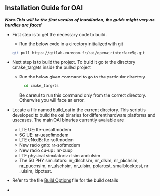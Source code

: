 ## Installation Guide for OAI
***Note:This will be the first version of installation, the guide might vary as hurdles are faced***

- First step is to get the necessary code to build.
  - Run the below code in a directory initialized with git
  ```bash
  git pull https://gitlab.eurecom.fr/oai/openairinterface5g.git
  ```
- Next step is to build the project. To build it go to the directory cmake_targets inside the pulled project
  - Run the below given command to go to the particular directory
    ```bash
      cd cmake_targets
    ```
    Be careful to run this command only from the correct directory. Otherwise you will face an error.
- Locate a file named build_oai in the current directory. This script is developed to build the oai binaries for different hardware platforms and usecases. The main OAI binaries currently available are:
  - LTE UE: lte-uesoftmodem
  - 5G UE: nr-uesoftmodem
  - LTE eNodB: lte-softmodem
  - New radio gnb: nr-softmodem
  - New radio cu-up : nr-cuup
  - LTE physical simulators: dlsim and ulsim
  - The 5G PHY simulators: nr_dlschsim, nr_dlsim, nr_pbchsim, nr_pucchsim, nr_ulschsim, nr_ulsim, polartest, smallblocktest, nr _ulsim, ldpctest.

- Refer to the file [Build Options](Build_Options.md) file for the build details
- 
    



